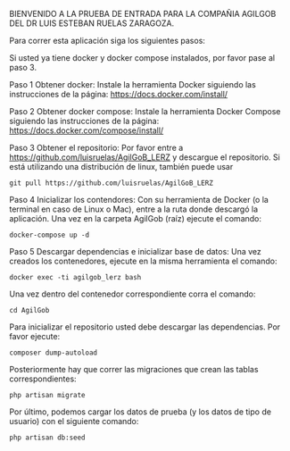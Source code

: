 BIENVENIDO A LA PRUEBA DE ENTRADA PARA LA COMPAÑIA AGILGOB DEL DR LUIS ESTEBAN RUELAS ZARAGOZA.

Para correr esta aplicación siga los siguientes pasos:

Si usted ya tiene docker y docker compose instalados, por favor pase al paso 3.

Paso 1 Obtener docker:
Instale la herramienta Docker siguiendo las instrucciones de la página: https://docs.docker.com/install/

Paso 2 Obtener docker compose: 
Instale la herramienta Docker Compose siguiendo las instrucciones de la página: https://docs.docker.com/compose/install/

Paso 3 Obtener el repositorio:
Por favor entre a https://github.com/luisruelas/AgilGoB_LERZ y descargue el repositorio. Si está utilizando una distribución de linux, también puede usar 

	git pull https://github.com/luisruelas/AgilGoB_LERZ

Paso 4 Inicializar los contendores:
Con su herramienta de Docker (o la terminal en caso de Linux o Mac), entre a la ruta donde descargó la aplicación. Una vez en la carpeta AgilGob (raíz) ejecute el comando: 

	docker-compose up -d

Paso 5 Descargar dependencias e inicializar base de datos:
Una vez creados los contenedores, ejecute en la misma herramienta el comando:

	docker exec -ti agilgob_lerz bash

Una vez dentro del contenedor correspondiente corra el comando:

	cd AgilGob

Para inicializar el repositorio usted debe descargar las dependencias. Por favor ejecute:

	composer dump-autoload

Posteriormente hay que correr las migraciones que crean las tablas correspondientes:

	php artisan migrate

Por último, podemos cargar los datos de prueba (y los datos de tipo de usuario) con el siguiente comando:

	php artisan db:seed

